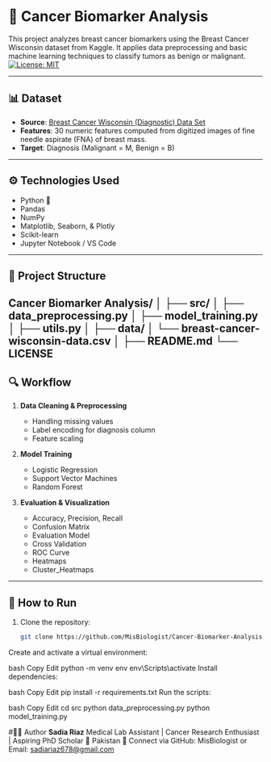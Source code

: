 # 🧬 Cancer Biomarker Analysis

This project analyzes breast cancer biomarkers using the Breast Cancer Wisconsin dataset from Kaggle. It applies data preprocessing and basic machine learning techniques to classify tumors as benign or malignant.
[![License: MIT](https://img.shields.io/badge/License-MIT-yellow.svg)](LICENSE)

---

## 📊 Dataset

- **Source**: [Breast Cancer Wisconsin (Diagnostic) Data Set](https://www.kaggle.com/datasets/uciml/breast-cancer-wisconsin-data)
- **Features**: 30 numeric features computed from digitized images of fine needle aspirate (FNA) of breast mass.
- **Target**: Diagnosis (Malignant = M, Benign = B)

---

## ⚙️ Technologies Used

- Python 🐍
- Pandas
- NumPy
- Matplotlib, Seaborn, & Plotly
- Scikit-learn
- Jupyter Notebook / VS Code

---

## 📁 Project Structure
Cancer Biomarker Analysis/ │ ├── src/ │ ├── data_preprocessing.py │ ├── model_training.py │ ├── utils.py │ ├── data/ │ └── breast-cancer-wisconsin-data.csv │ ├── README.md └── LICENSE
---

## 🔍 Workflow

1. **Data Cleaning & Preprocessing**
   - Handling missing values
   - Label encoding for diagnosis column
   - Feature scaling

2. **Model Training**
   - Logistic Regression
   - Support Vector Machines
   - Random Forest

3. **Evaluation & Visualization**
   - Accuracy, Precision, Recall
   - Confusion Matrix
   - Evaluation Model
   - Cross Validation
   - ROC Curve
   - Heatmaps
   - Cluster_Heatmaps

---

## 🚀 How to Run

1. Clone the repository:
   ```bash
   git clone https://github.com/MisBiologist/Cancer-Biomarker-Analysis.git
Create and activate a virtual environment:

bash
Copy
Edit
python -m venv env
env\Scripts\activate
Install dependencies:

bash
Copy
Edit
pip install -r requirements.txt
Run the scripts:

bash
Copy
Edit
cd src
python data_preprocessing.py
python model_training.py


#🙋‍♀️ Author
**Sadia Riaz**
Medical Lab Assistant | Cancer Research Enthusiast | Aspiring PhD Scholar
📍 Pakistan
📧 Connect via GitHub: MisBiologist
or
Email: sadiariaz678@gmail.com
